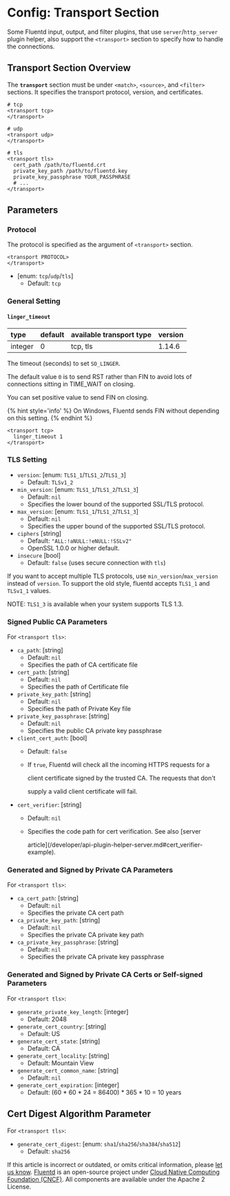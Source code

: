 # Config: Transport Section

Some Fluentd input, output, and filter plugins, that use `server`/`http_server` plugin helper, also support the `<transport>` section to specify how to handle the connections.

## Transport Section Overview

The **`transport`** section must be under `<match>`, `<source>`, and `<filter>` sections. It specifies the transport protocol, version, and certificates.

```text
# tcp
<transport tcp>
</transport>

# udp
<transport udp>
</transport>

# tls
<transport tls>
  cert_path /path/to/fluentd.crt
  private_key_path /path/to/fluentd.key
  private_key_passphrase YOUR_PASSPHRASE
  # ...
</transport>
```

## Parameters

### Protocol

The protocol is specified as the argument of `<transport>` section.

```
<transport PROTOCOL>
</transport>
```

* \[enum: `tcp`/`udp`/`tls`\]
  * Default: `tcp`

### General Setting

#### `linger_timeout`

| type | default | available transport type | version |
| :--- | :--- | :--- | :--- |
| integer | 0 | tcp, tls | 1.14.6 |

The timeout \(seconds\) to set `SO_LINGER`.

The default value `0` is to send RST rather than FIN to avoid lots of connections sitting in TIME_WAIT on closing.

You can set positive value to send FIN on closing.

{% hint style='info' %}
On Windows, Fluentd sends FIN without depending on this setting.
{% endhint %}

```
<transport tcp>
  linger_timeout 1
</transport>
```

### TLS Setting

* `version`: \[enum: `TLS1_1`/`TLS1_2`/`TLS1_3`\]
  * Default: `TLSv1_2`
* `min_version`: \[enum: `TLS1_1`/`TLS1_2`/`TLS1_3`\]
  * Default: `nil`
  * Specifies the lower bound of the supported SSL/TLS protocol.
* `max_version`: \[enum: `TLS1_1`/`TLS1_2`/`TLS1_3`\]
  * Default: `nil`
  * Specifies the upper bound of the supported SSL/TLS protocol.
* `ciphers` \[string\]
  * Default: `"ALL:!aNULL:!eNULL:!SSLv2"`
  * OpenSSL 1.0.0 or higher default.
* `insecure` \[bool\]
  * Default: `false` \(uses secure connection with `tls`\)

If you want to accept multiple TLS protocols, use `min_version`/`max_version` instead of `version`. To support the old style, fluentd accepts `TLS1_1` and `TLSv1_1` values.

NOTE: `TLS1_3` is available when your system supports TLS 1.3.

### Signed Public CA Parameters

For `<transport tls>`:

* `ca_path`: \[string\]
  * Default: `nil`
  * Specifies the path of CA certificate file
* `cert_path`: \[string\]
  * Default: `nil`
  * Specifies the path of Certificate file
* `private_key_path`: \[string\]
  * Default: `nil`
  * Specifies the path of Private Key file
* `private_key_passphrase`: \[string\]
  * Default: `nil`
  * Specifies the public CA private key passphrase
* `client_cert_auth`: \[bool\]
  * Default: `false`
  * If `true`, Fluentd will check all the incoming HTTPS requests for a

    client certificate signed by the trusted CA. The requests that don't

    supply a valid client certificate will fail.
* `cert_verifier`: \[string\]
  * Default: `nil`
  * Specifies the code path for cert verification. See also \[server

    article\]\(/developer/api-plugin-helper-server.md\#cert\_verifier-example\).

### Generated and Signed by Private CA Parameters

For `<transport tls>`:

* `ca_cert_path`: \[string\]
  * Default: `nil`
  * Specifies the private CA cert path
* `ca_private_key_path`: \[string\]
  * Default: `nil`
  * Specifies the private CA private key path
* `ca_private_key_passphrase`: \[string\]
  * Default: `nil`
  * Specifies the private CA private key passphrase

### Generated and Signed by Private CA Certs or Self-signed Parameters

For `<transport tls>`:

* `generate_private_key_length`: \[integer\]
  * Default: 2048
* `generate_cert_country`: \[string\]
  * Default: US
* `generate_cert_state`: \[string\]
  * Default: CA
* `generate_cert_locality`: \[string\]
  * Default: Mountain View
* `generate_cert_common_name`: \[string\]
  * Default: `nil`
* `generate_cert_expiration`: \[integer\]
  * Default: \(60 \* 60 \* 24 = 86400\) \* 365 \* 10 = 10 years

## Cert Digest Algorithm Parameter

For `<transport tls>`:

* `generate_cert_digest`: \[enum: `sha1`/`sha256`/`sha384`/`sha512`\]
  * Default: `sha256`

If this article is incorrect or outdated, or omits critical information, please [let us know](https://github.com/fluent/fluentd-docs-gitbook/issues?state=open). [Fluentd](http://www.fluentd.org/) is an open-source project under [Cloud Native Computing Foundation \(CNCF\)](https://cncf.io/). All components are available under the Apache 2 License.

